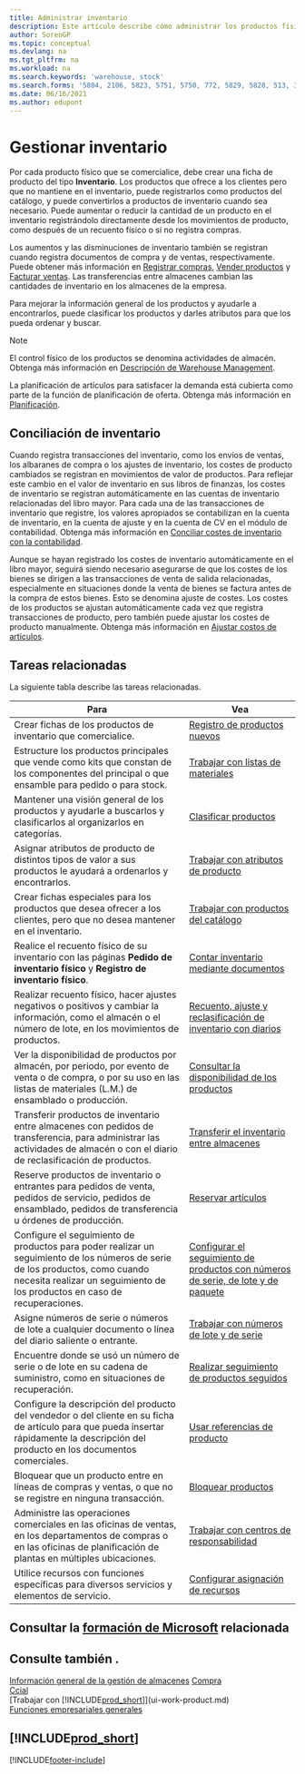 ```yaml
---
title: Administrar inventario
description: Este artículo describe cómo administrar los productos físicos que intercambia mediante la creación de una tarjeta de artículo de inventario.
author: SorenGP
ms.topic: conceptual
ms.devlang: na
ms.tgt_pltfrm: na
ms.workload: na
ms.search.keywords: 'warehouse, stock'
ms.search.forms: '5804, 2106, 5823, 5751, 5750, 772, 5829, 5828, 513, 304, 40, 38, 167, 117, 5827, 9223, 158, 354, 9152, 286, 5754, 5402, 209, 297, 298, 99000782'
ms.date: 06/16/2021
ms.author: edupont
---
```


# <a name="manage-inventory"></a>Gestionar inventario

Por cada producto físico que se comercialice, debe crear una ficha de producto del tipo **Inventario**. Los productos que ofrece a los clientes pero que no mantiene en el inventario, puede registrarlos como productos del catálogo, y puede convertirlos a productos de inventario cuando sea necesario. Puede aumentar o reducir la cantidad de un producto en el inventario registrándolo directamente desde los movimientos de producto, como después de un recuento físico o si no registra compras.

Los aumentos y las disminuciones de inventario también se registran cuando registra documentos de compra y de ventas, respectivamente. Puede obtener más información en [Registrar compras](purchasing-how-record-purchases.md), [Vender productos](sales-how-sell-products.md) y [Facturar ventas](sales-how-invoice-sales.md). Las transferencias entre almacenes cambian las cantidades de inventario en los almacenes de la empresa.

Para mejorar la información general de los productos y ayudarle a encontrarlos, puede clasificar los productos y darles atributos para que los pueda ordenar y buscar.

> [!NOTE]
> El control físico de los productos se denomina actividades de almacén. Obtenga más información en [Descripción de Warehouse Management](design-details-warehouse-management.md).

La planificación de artículos para satisfacer la demanda está cubierta como parte de la función de planificación de oferta. Obtenga más información en [Planificación](production-planning.md).  

## <a name="inventory-reconciliation"></a>Conciliación de inventario

Cuando registra transacciones del inventario, como los envíos de ventas, los albaranes de compra o los ajustes de inventario, los costes de producto cambiados se registran en movimientos de valor de productos. Para reflejar este cambio en el valor de inventario en sus libros de finanzas, los costes de inventario se registran automáticamente en las cuentas de inventario relacionadas del libro mayor. Para cada una de las transacciones de inventario que registre, los valores apropiados se contabilizan en la cuenta de inventario, en la cuenta de ajuste y en la cuenta de CV en el módulo de contabilidad. Obtenga más información en [Conciliar costes de inventario con la contabilidad](finance-how-to-post-inventory-costs-to-the-general-ledger.md).

Aunque se hayan registrado los costes de inventario automáticamente en el libro mayor, seguirá siendo necesario asegurarse de que los costes de los bienes se dirigen a las transacciones de venta de salida relacionadas, especialmente en situaciones donde la venta de bienes se factura antes de la compra de estos bienes. Esto se denomina ajuste de costes. Los costes de los productos se ajustan automáticamente cada vez que registra transacciones de producto, pero también puede ajustar los costes de producto manualmente. Obtenga más información en [Ajustar costos de artículos](inventory-how-adjust-item-costs.md).  

## <a name="related-tasks"></a>Tareas relacionadas

La siguiente tabla describe las tareas relacionadas.

|Para |Vea |
|---|----|
|Crear fichas de los productos de inventario que comercialice.|[Registro de productos nuevos](inventory-how-register-new-items.md)|
|Estructure los productos principales que vende como kits que constan de los componentes del principal o que ensamble para pedido o para stock.|[Trabajar con listas de materiales](inventory-how-work-BOMs.md)|
|Mantener una visión general de los productos y ayudarle a buscarlos y clasificarlos al organizarlos en categorías.|[Clasificar productos](inventory-how-categorize-items.md)|
|Asignar atributos de producto de distintos tipos de valor a sus productos le ayudará a ordenarlos y encontrarlos.|[Trabajar con atributos de producto](inventory-how-work-item-attributes.md)|
|Crear fichas especiales para los productos que desea ofrecer a los clientes, pero que no desea mantener en el inventario.|[Trabajar con productos del catálogo](inventory-how-work-nonstock-items.md)|
|Realice el recuento físico de su inventario con las páginas **Pedido de inventario físico** y **Registro de inventario físico**.|[Contar inventario mediante documentos](inventory-how-count-inventory-with-documents.md)|
|Realizar recuento físico, hacer ajustes negativos o positivos y cambiar la información, como el almacén o el número de lote, en los movimientos de productos.|[Recuento, ajuste y reclasificación de inventario con diarios](inventory-how-count-adjust-reclassify.md)|
|Ver la disponibilidad de productos por almacén, por periodo, por evento de venta o de compra, o por su uso en las listas de materiales (L.M.) de ensamblado o producción.|[Consultar la disponibilidad de los productos](inventory-how-availability-overview.md)|
|Transferir productos de inventario entre almacenes con pedidos de transferencia, para administrar las actividades de almacén o con el diario de reclasificación de productos.|[Transferir el inventario entre almacenes](inventory-how-transfer-between-locations.md)|
|Reserve productos de inventario o entrantes para pedidos de venta, pedidos de servicio, pedidos de ensamblado, pedidos de transferencia u órdenes de producción.|[Reservar artículos](inventory-how-to-reserve-items.md)|
|Configure el seguimiento de productos para poder realizar un seguimiento de los números de serie de los productos, como cuando necesita realizar un seguimiento de los productos en caso de recuperaciones.|[Configurar el seguimiento de productos con números de serie, de lote y de paquete](inventory-how-setup-item-tracking.md)|
|Asigne números de serie o números de lote a cualquier documento o línea del diario saliente o entrante.|[Trabajar con números de lote y de serie](inventory-how-work-item-tracking.md)|
|Encuentre donde se usó un número de serie o de lote en su cadena de suministro, como en situaciones de recuperación.|[Realizar seguimiento de productos seguidos](inventory-how-to-trace-item-tracked-items.md)|
|Configure la descripción del producto del vendedor o del cliente en su ficha de artículo para que pueda insertar rápidamente la descripción del producto en los documentos comerciales.|[Usar referencias de producto](inventory-how-use-item-cross-refs.md)|
|Bloquear que un producto entre en líneas de compras y ventas, o que no se registre en ninguna transacción.|[Bloquear productos](inventory-how-block-items.md)|
|Administre las operaciones comerciales en las oficinas de ventas, en los departamentos de compras o en las oficinas de planificación de plantas en múltiples ubicaciones.|[Trabajar con centros de responsabilidad](inventory-responsibility-centers.md)|
|Utilice recursos con funciones específicas para diversos servicios y elementos de servicio.|[Configurar asignación de recursos](service-how-setup-resource-allocation.md)|

## <a name="see-related-microsoft-training"></a>Consultar la [formación de Microsoft](/training/paths/get-started-inventory-management/) relacionada

## <a name="see-also"></a>Consulte también .

[Información general de la gestión de almacenes](design-details-warehouse-management.md)
[Compra](purchasing-manage-purchasing.md)  
[Ccial](sales-manage-sales.md)  
[Trabajar con [!INCLUDE[prod_short](includes/prod_short.md)]](ui-work-product.md)  
[Funciones empresariales generales](ui-across-business-areas.md)  

## [!INCLUDE[prod_short](includes/free_trial_md.md)]  

[!INCLUDE[footer-include](includes/footer-banner.md)]
